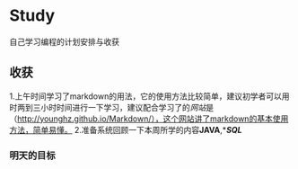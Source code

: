 # Study
自己学习编程的计划安排与收获
## 收获
1.上午时间学习了markdown的用法，它的使用方法比较简单，建议初学者可以用时两到三小时时间进行一下学习，建议配合学习了的*网站*是（http://younghz.github.io/Markdown/），这个网站讲了markdown的基本使用方法，简单易懂。
2.准备系统回顾一下本周所学的内容**JAVA**,****SQL***
### 明天的目标
